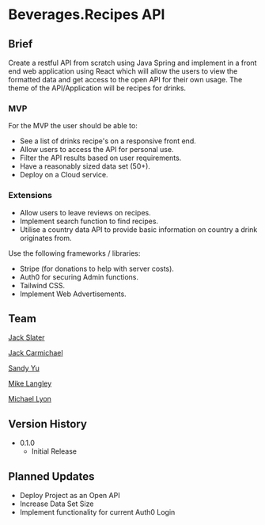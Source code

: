 # Beverages.Recipes API
## Brief
Create a restful API from scratch using Java Spring and implement in a front end web application using React which will allow the users to view the formatted data and get access to the open API for their own usage. 
The theme of the API/Application will be recipes for drinks.
### MVP
For the MVP the user should be able to:
- See a list of drinks recipe's on a responsive front end.
- Allow users to access the API for personal use.
- Filter the API results based on user requirements.
- Have a reasonably sized data set (50+).
- Deploy on a Cloud service.
### Extensions
- Allow users to leave reviews on recipes.
- Implement search function to find recipes.
- Utilise a country data API to provide basic information on country a drink originates from.

Use the following frameworks / libraries:
- Stripe (for donations to help with server costs).
- Auth0 for securing Admin functions.
- Tailwind CSS.
- Implement Web Advertisements.

## Team

[Jack Slater](https://www.linkedin.com/in/j-slater99/)

[Jack Carmichael](https://www.linkedin.com/in/jackcarmichael/)

[Sandy Yu](https://www.linkedin.com/in/sandyysh221/)

[Mike Langley](https://www.linkedin.com/in/mike-langley-641713246/)

[Michael Lyon](https://www.linkedin.com/in/michaellyon19994/)

## Version History

* 0.1.0
    * Initial Release
    
## Planned Updates

* Deploy Project as an Open API
* Increase Data Set Size
* Implement functionality for current Auth0 Login

